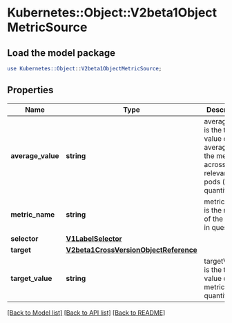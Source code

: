 # Kubernetes::Object::V2beta1ObjectMetricSource

## Load the model package
```perl
use Kubernetes::Object::V2beta1ObjectMetricSource;
```

## Properties
Name | Type | Description | Notes
------------ | ------------- | ------------- | -------------
**average_value** | **string** | averageValue is the target value of the average of the metric across all relevant pods (as a quantity) | [optional] 
**metric_name** | **string** | metricName is the name of the metric in question. | 
**selector** | [**V1LabelSelector**](V1LabelSelector.md) |  | [optional] 
**target** | [**V2beta1CrossVersionObjectReference**](V2beta1CrossVersionObjectReference.md) |  | 
**target_value** | **string** | targetValue is the target value of the metric (as a quantity). | 

[[Back to Model list]](../README.md#documentation-for-models) [[Back to API list]](../README.md#documentation-for-api-endpoints) [[Back to README]](../README.md)


